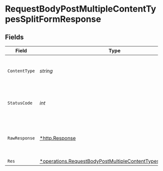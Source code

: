 # RequestBodyPostMultipleContentTypesSplitFormResponse


## Fields

| Field                                                                                                                                            | Type                                                                                                                                             | Required                                                                                                                                         | Description                                                                                                                                      |
| ------------------------------------------------------------------------------------------------------------------------------------------------ | ------------------------------------------------------------------------------------------------------------------------------------------------ | ------------------------------------------------------------------------------------------------------------------------------------------------ | ------------------------------------------------------------------------------------------------------------------------------------------------ |
| `ContentType`                                                                                                                                    | *string*                                                                                                                                         | :heavy_check_mark:                                                                                                                               | HTTP response content type for this operation                                                                                                    |
| `StatusCode`                                                                                                                                     | *int*                                                                                                                                            | :heavy_check_mark:                                                                                                                               | HTTP response status code for this operation                                                                                                     |
| `RawResponse`                                                                                                                                    | [*http.Response](https://pkg.go.dev/net/http#Response)                                                                                           | :heavy_minus_sign:                                                                                                                               | Raw HTTP response; suitable for custom response parsing                                                                                          |
| `Res`                                                                                                                                            | [*operations.RequestBodyPostMultipleContentTypesSplitFormRes](../../../pkg/models/operations/requestbodypostmultiplecontenttypessplitformres.md) | :heavy_minus_sign:                                                                                                                               | OK                                                                                                                                               |